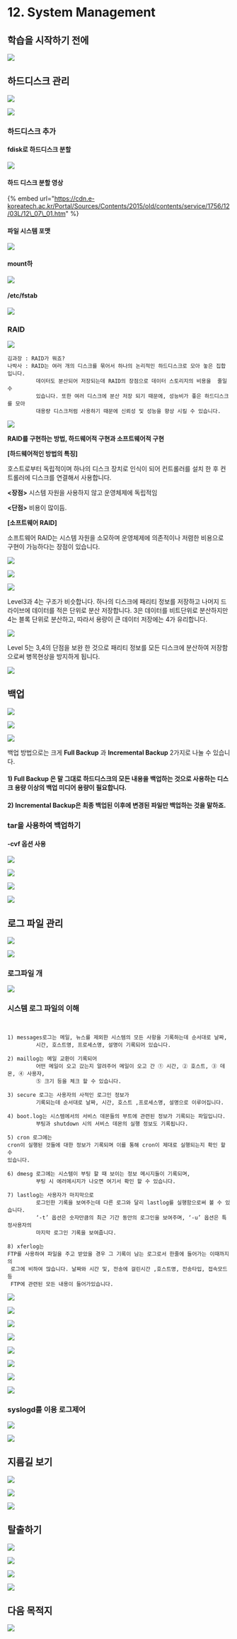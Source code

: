 # 12. System Management

## 학습을 시작하기 전에 

![](../../../../.gitbook/assets/image%20%28887%29.png)

## 하드디스크 관리 

![](../../../../.gitbook/assets/image%20%28870%29.png)

![](../../../../.gitbook/assets/image%20%28894%29.png)

###  하드디스크 추가 

#### fdisk로 하드디스크 분할 

![](../../../../.gitbook/assets/image%20%28924%29.png)

#### 하드 디스크 분할 영상 

{% embed url="https://cdn.e-koreatech.ac.kr/Portal/Sources/Contents/2015/old/contents/service/1756/12/03L/12\_07\_01.htm" %}

#### 파일 시스템 포맷

![](../../../../.gitbook/assets/image%20%28918%29.png)

#### mount하

![](../../../../.gitbook/assets/image%20%28896%29.png)

####  /etc/fstab

![](../../../../.gitbook/assets/image%20%28871%29.png)

### RAID 

![](../../../../.gitbook/assets/image%20%28910%29.png)

```text
김과장 : RAID가 뭐죠?
나박사 : RAID는 여러 개의 디스크를 묶어서 하나의 논리적인 하드디스크로 모아 놓은 집합입니다.
         데이터도 분산되어 저장되는데 RAID의 장점으로 데이터 스토리지의 비용을  줄일 수 
         있습니다. 또한 여러 디스크에 분산 저장 되기 때문에, 성능비가 좋은 하드디스크를 모아 
         대용량 디스크처럼 사용하기 때문에 신뢰성 및 성능을 향상 시킬 수 있습니다.

```

![](../../../../.gitbook/assets/image%20%28885%29.png)

**RAID를 구현하는 방법, 하드웨어적 구현과 소프트웨어적 구현**

**\[하드웨어적인 방법의 특징\]** 

호스트로부터 독립적이며 하나의 디스크 장치로 인식이 되어 컨트롤러를 설치 한 후 컨트롤러에 디스크를 연결해서 사용합니다. 

**&lt;장점&gt;** 시스템 자원을 사용하지 않고 운영체제에 독립적임 

**&lt;단점&gt;** 비용이 많이듬.

**\[소프트웨어 RAID\]**

 소프트웨어 RAID는 시스템 자원을 소모하며 운영체제에 의존적이나 저렴한 비용으로 구현이 가능하다는 장점이 있습니다.



![](../../../../.gitbook/assets/image%20%28890%29.png)

![](../../../../.gitbook/assets/image%20%28881%29.png)

![](../../../../.gitbook/assets/image%20%28917%29.png)



Level3과 4는 구조가 비슷합니다. 하나의 디스크에 패리티 정보를 저장하고 나머지 드라이브에 데이터를 적은 단위로 분산 저장합니다. 3은 데이터를 비트단위로 분산하지만 4는 블록 단위로 분산하고, 따라서 용량이 큰 데이터 저장에는 4가 유리합니다.

![](../../../../.gitbook/assets/image%20%28884%29.png)



Level 5는 3,4의 단점을 보완 한 것으로 패리티 정보를 모든 디스크에 분산하여 저장함으로써 병목현상을 방지하게 됩니다.

![](../../../../.gitbook/assets/image%20%28908%29.png)

## 백업 

![](../../../../.gitbook/assets/image%20%28886%29.png)

![](../../../../.gitbook/assets/image%20%28899%29.png)

![](../../../../.gitbook/assets/image%20%28916%29.png)

백업 방법으로는 크게 **Full Backup** 과 **Incremental Backup** 2가지로 나눌 수 있습니다.

#### 1\) Full Backup 은 말 그대로 하드디스크의 모든 내용을 백업하는 것으로 사용하는 디스크 용량 이상의 백업 미디어 용량이 필요합니다.

#### 2\) Incremental Backup은 최종 백업된 이후에 변경된 파일만 백업하는 것을 말하죠.

### tar을 사용하여 백업하기

####  -cvf 옵션 사용

![](../../../../.gitbook/assets/image%20%28876%29.png)

![](../../../../.gitbook/assets/image%20%28904%29.png)

![](../../../../.gitbook/assets/image%20%28898%29.png)



![](../../../../.gitbook/assets/image%20%28906%29.png)

## 로그 파일 관리 

![](../../../../.gitbook/assets/image%20%28868%29.png)

![](../../../../.gitbook/assets/image%20%28912%29.png)

###  로그파일 개

![](../../../../.gitbook/assets/image%20%28903%29.png)

###  시스템 로그 파일의 이해 

```text


1) messages로그는 메일, 뉴스를 제외한 시스템의 모든 사항을 기록하는데 순서대로 날짜,
         시간, 호스트명, 프로세스명, 설명이 기록되어 있습니다.

2) maillog는 메일 교환이 기록되어 
         어떤 메일이 오고 갔는지 알려주어 메일이 오고 간 ① 시간, ② 호스트, ③ 데몬, ④ 사용자, 
         ⑤ 크기 등을 체크 할 수 있습니다. 

3) secure 로그는 사용자의 사적인 로그인 정보가 
         기록되는데 순서대로 날짜, 시간, 호스트 ,프로세스명, 설명으로 이루어집니다. 

4) boot.log는 시스템에서의 서비스 데몬들의 부트에 관련된 정보가 기록되는 파일입니다. 
         부팅과 shutdown 시의 서비스 데몬의 실행 정보도 기록됩니다. 

5) cron 로그에는 
cron이 실행된 것들에 대한 정보가 기록되며 이를 통해 cron이 제대로 실행되는지 확인 할 수 
있습니다. 

6) dmesg 로그에는 시스템이 부팅 할 때 보이는 정보 메시지들이 기록되며, 
         부팅 시 에러메시지가 나오면 여기서 확인 할 수 있습니다. 

7) lastlog는 사용자가 마지막으로
         로그인한 기록을 보여주는데 다른 로그와 달리 lastlog를 실행함으로써 볼 수 있습니다. 
         ‘-t’ 옵션은 숫자만큼의 최근 기간 동안의 로그인을 보여주며, ‘-u’ 옵션은 특정사용자의 
         마지막 로그인 기록을 보여줍니다. 

8) xferlog는 
FTP를 사용하여 파일을 주고 받았을 경우 그 기록이 남는 로그로서 한줄에 들어가는 이때까지의
 로그에 비하여 많습니다. 날짜와 시간 및, 전송에 걸린시간 ,호스트명, 전송타입, 접속모드 등 
 FTP에 관련된 모든 내용이 들어가있습니다.

```

![](../../../../.gitbook/assets/image%20%28909%29.png)

![](../../../../.gitbook/assets/image%20%28913%29.png)

![](../../../../.gitbook/assets/image%20%28895%29.png)

![](../../../../.gitbook/assets/image%20%28911%29.png)

![](../../../../.gitbook/assets/image%20%28891%29.png)

![](../../../../.gitbook/assets/image%20%28877%29.png)

![](../../../../.gitbook/assets/image%20%28892%29.png)

![](../../../../.gitbook/assets/image%20%28923%29.png)

### syslogd를 이용 로그제어 

![](../../../../.gitbook/assets/image%20%28920%29.png)

![](../../../../.gitbook/assets/image%20%28897%29.png)

## 지름길 보기 

![](../../../../.gitbook/assets/image%20%28921%29.png)

![](../../../../.gitbook/assets/image%20%28875%29.png)

![](../../../../.gitbook/assets/image%20%28901%29.png)



## 탈출하기 

![](../../../../.gitbook/assets/image%20%28867%29.png)

![](../../../../.gitbook/assets/image%20%28879%29.png)

![](../../../../.gitbook/assets/image%20%28914%29.png)

![](../../../../.gitbook/assets/image%20%28888%29.png)

## 다음 목적지

![](../../../../.gitbook/assets/image%20%28905%29.png)

